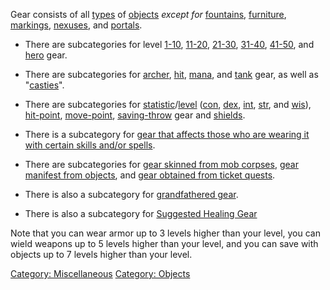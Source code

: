 Gear consists of all [types](:Category:_Object_Types "wikilink") of
[objects](:Category:_Objects "wikilink") *except for*
[fountains](Fountains "wikilink"), [furniture](Furniture "wikilink"),
[markings](Markings "wikilink"), [nexuses](Nexuses "wikilink"), and
[portals](Portals "wikilink").

-   There are subcategories for level
    [1-10](:Category:_Lowmort_1-10_Gear "wikilink"),
    [11-20](:Category:_Lowmort_11-20_Gear "wikilink"),
    [21-30](:Category:_Lowmort_21-30_Gear "wikilink"),
    [31-40](:Category:_Lowmort_31-40_Gear "wikilink"),
    [41-50](:Category:_Lowmort_41-50_Gear "wikilink"), and
    [hero](:Category:_Hero_Gear "wikilink") gear.

<!-- -->

-   There are subcategories for
    [archer](:Category:_Archer_Gear "wikilink"),
    [hit](:Category:_Hit_Gear "wikilink"),
    [mana](:Category:_Mana_Gear "wikilink"), and
    [tank](:Category:_Tank_Gear "wikilink") gear, as well as
    "[casties](:Category:_Spellcasting_Gear "wikilink")".

<!-- -->

-   There are subcategories for
    [statistic](:Category:_Statistic_Gear "wikilink")/[level](:Category:_Level_Gear "wikilink")
    ([con](:Category:_Con_Gear "wikilink"),
    [dex](:Category:_Dex_Gear "wikilink"),
    [int](:Category:_Int_Gear "wikilink"),
    [str](:Category:_Str_Gear "wikilink"), and
    [wis](:Category:_Wis_Gear "wikilink")),
    [hit-point](:Category:_Hit-Point_Gear "wikilink"),
    [move-point](:Category:_Move-Point_Gear "wikilink"),
    [saving-throw](:Category:_Saving-Throw_Gear "wikilink") gear and
    [shields](:Category:_Shields "wikilink").

<!-- -->

-   There is a subcategory for [gear that affects those who are wearing
    it with certain skills and/or
    spells](:Category:_Gear_That_Applies_Skills_And_Spells "wikilink").

<!-- -->

-   There are subcategories for [gear skinned from mob
    corpses](:Category:_Skin_Items "wikilink"), [gear manifest from
    objects](:Category:_Manifest_Gear "wikilink"), and [gear obtained
    from ticket quests](:Category:_Ticket_Quest_Rewards "wikilink").

<!-- -->

-   There is also a subcategory for [grandfathered
    gear](:Category:_Grandfathered_Gear "wikilink").

<!-- -->

-   There is also a subcategory for [Suggested Healing
    Gear](Suggested_Spellcasting_Gear#Suggested_Healing_Gear "wikilink")

Note that you can wear armor up to 3 levels higher than your level, you
can wield weapons up to 5 levels higher than your level, and you can
save with objects up to 7 levels higher than your level.

[Category: Miscellaneous](Category:_Miscellaneous "wikilink") [Category:
Objects](Category:_Objects "wikilink")
